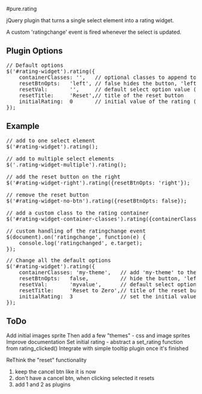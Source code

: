 #pure.rating

jQuery plugin that turns a single select element into a rating widget.

A custom 'ratingchange' event is fired whenever the select is updated.


## Plugin Options
<pre>
// Default options
$('#rating-widget').rating({
	containerClasses: '',	// optional classes to append to the container
	resetBtnOpts:	'left',	// false hides the button, 'left' or 'right' sets the position of the button
	resetVal:		'',		// default select option value (usually '' - an empty string)
	resetTitle:		'Reset',// title of the reset button
	initialRating:	0		// initial value of the rating (not yet implemented)
});
</pre>


## Example
<pre>
// add to one select element
$('#rating-widget').rating();

// add to multiple select elements
$('.rating-widget-multiple').rating();

// add the reset button on the right
$('#rating-widget-right').rating({resetBtnOpts: 'right'});

// remove the reset button
$('#rating-widget-no-btn').rating({resetBtnOpts: false});

// add a custom class to the rating container
$('#rating-widget-container-classes').rating({containerClasses: 'my-star-widget'});

// custom handling of the ratingchange event
$(document).on('ratingchange', function(e) {
	console.log('ratingchanged', e.target);
});
</pre>

<pre>
// Change all the default options
$('#rating-widget').rating({
	containerClasses: 'my-theme',	// add 'my-theme' to the rating container
	resetBtnOpts:	false,			// hide the button, 'left' or 'right' sets the position of the button
	resetVal:		'myvalue',		// default select option value (usually '' - an empty string)
	resetTitle:		'Reset to Zero',// title of the reset button
	initialRating:	3				// set the initial value to 3 (not yet implemented)
});
</pre>


## ToDo

Add initial images sprite
Then add a few "themes" - css and image sprites
Improve documentation
Set initial rating - abstract a set_rating function from rating_clicked()
Integrate with simple tooltip plugin once it's finished

ReThink the "reset" functionality
1. keep the cancel btn like it is now
2. don't have a cancel btn, when clicking selected it resets
3. add 1 and 2 as plugins
